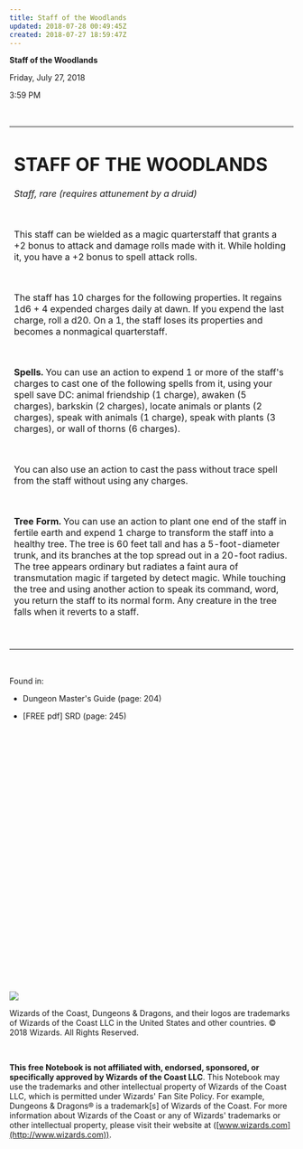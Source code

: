 ```yaml
---
title: Staff of the Woodlands
updated: 2018-07-28 00:49:45Z
created: 2018-07-27 18:59:47Z
---
```


**Staff of the Woodlands**

Friday, July 27, 2018

3:59 PM

 

<table><tbody><tr class="odd"><td><h1 id="staff-of-the-woodlands"><strong>STAFF OF THE WOODLANDS</strong></h1><p><em>Staff, rare (requires attunement by a druid)</em></p><p> </p><p>This staff can be wielded as a magic quarterstaff that grants a +2 bonus to attack and damage rolls made with it. While holding it, you have a +2 bonus to spell attack rolls.</p><p> </p><p>The staff has 10 charges for the following properties. It regains 1d6 + 4 expended charges daily at dawn. If you expend the last charge, roll a d20. On a 1, the staff loses its properties and becomes a nonmagical quarterstaff.</p><p> </p><p><strong>Spells.</strong> You can use an action to expend 1 or more of the staff's charges to cast one of the following spells from it, using your spell save DC: animal friendship (1 charge), awaken (5 charges), barkskin (2 charges), locate animals or plants (2 charges), speak with animals (1 charge), speak with plants (3 charges), or wall of thorns (6 charges).</p><p> </p><p>You can also use an action to cast the pass without trace spell from the staff without using any charges.</p><p> </p><p><strong>Tree Form.</strong> You can use an action to plant one end of the staff in fertile earth and expend 1 charge to transform the staff into a healthy tree. The tree is 60 feet tall and has a 5-foot-diameter trunk, and its branches at the top spread out in a 20-foot radius. The tree appears ordinary but radiates a faint aura of transmutation magic if targeted by detect magic. While touching the tree and using another action to speak its command, word, you return the staff to its normal form. Any creature in the tree falls when it reverts to a staff.</p><p> </p></td></tr></tbody></table>

 

Found in:

-   Dungeon Master's Guide (page: 204)

-   \[FREE pdf\] SRD (page: 245)

 

 

 

 

 

 

 

 

 

 

 

 

 

 

 

![](tmp\media\image1.png)

Wizards of the Coast, Dungeons & Dragons, and their logos are trademarks of Wizards of the Coast LLC in the United States and other countries. © 2018 Wizards. All Rights Reserved.

 

**This free Notebook is not affiliated with, endorsed, sponsored, or specifically approved by Wizards of the Coast LLC**. This Notebook may use the trademarks and other intellectual property of Wizards of the Coast LLC, which is permitted under Wizards' Fan Site Policy. For example, Dungeons & Dragons® is a trademark\[s\] of Wizards of the Coast. For more information about Wizards of the Coast or any of Wizards' trademarks or other intellectual property, please visit their website at ([www.wizards.com](http://www.wizards.com)).
